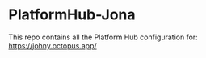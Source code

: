 # PlatformHub-Jona

This repo contains all the Platform Hub configuration for: https://johny.octopus.app/